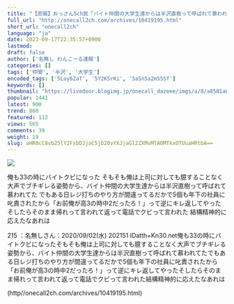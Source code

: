 ```yaml
---
title: "【悲報】おっさん5ch民「バイト仲間の大学生達からは半沢直樹って呼ばれて慕われてた」 "
full_url: "http://onecall2ch.com/archives/10419195.html"
short_url: "onecall2ch"
language: "ja"
date: 2023-09-17T22:35:57+0900
lastmod: 
draft: false
author: ['名無し わんこーる速報']
categories: []
tags: ['仲間', '半沢', '大学生']
encoded_tags: ['5Luy6ZaT', '5Y2K5rKi', '5aSn5a2m55Sf']
keywords: []
thumbnail: "https://livedoor.blogimg.jp/onecall_dazeee/imgs/a/8/a8581a06.jpg"
popular: 1441
latest: 900
trend: 860
featured: 112
views: 565
comments: 39
weight: 19
slug: aHR0cC8vb25lY2FsbDJjaC5jb20vYXJjaGl2ZXMvMTA0MTkxOTUuaHRtbA==
---
```


![](https://livedoor.blogimg.jp/onecall_dazeee/imgs/a/8/a8581a06.jpg)

<div> 俺も33の時にバイトクビになった そもそも俺は上司に対しても臆することなく大声でブチギレる姿勢から、バイト仲間の大学生達からは半沢直樹って呼ばれて慕われてた でもある日レジ打ちのやり方が間違ってるだかで5個も年下の社員に叱責されたから「お前俺が高3の時中2だったろ！」って逆にキレ返してやった そしたらそのまま帰れって言われて返って電話でクビって言われた 結構精神的に応えたなあれは <p>215 ：名無しさん：2020/09/02(水) 202151 IDatth+Kn30.net俺も33の時にバイトクビになったそもそも俺は上司に対しても臆することなく大声でブチギレる姿勢から、バイト仲間の大学生達からは半沢直樹って呼ばれて慕われてたでもある日レジ打ちのやり方が間違ってるだかで5個も年下の社員に叱責されたから「お前俺が高3の時中2だったろ！」って逆にキレ返してやったそしたらそのまま帰れって言われて返って電話でクビって言われた結構精神的に応えたなあれは</p></div>

(http//onecall2ch.com/archives/10419195.html)
